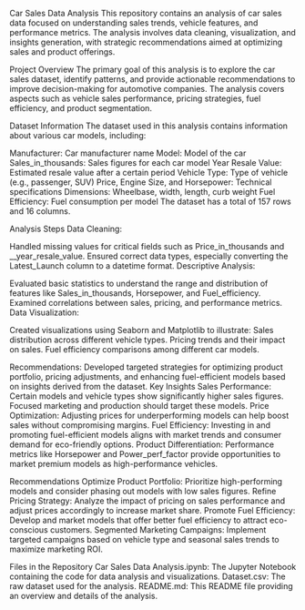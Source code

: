 Car Sales Data Analysis
This repository contains an analysis of car sales data focused on understanding sales trends, vehicle features, and performance metrics. The analysis involves data cleaning, visualization, and insights generation, with strategic recommendations aimed at optimizing sales and product offerings.

Project Overview
The primary goal of this analysis is to explore the car sales dataset, identify patterns, and provide actionable recommendations to improve decision-making for automotive companies. The analysis covers aspects such as vehicle sales performance, pricing strategies, fuel efficiency, and product segmentation.

Dataset Information
The dataset used in this analysis contains information about various car models, including:

Manufacturer: Car manufacturer name
Model: Model of the car
Sales_in_thousands: Sales figures for each car model
Year Resale Value: Estimated resale value after a certain period
Vehicle Type: Type of vehicle (e.g., passenger, SUV)
Price, Engine Size, and Horsepower: Technical specifications
Dimensions: Wheelbase, width, length, curb weight
Fuel Efficiency: Fuel consumption per model
The dataset has a total of 157 rows and 16 columns.

Analysis Steps
Data Cleaning:

Handled missing values for critical fields such as Price_in_thousands and __year_resale_value.
Ensured correct data types, especially converting the Latest_Launch column to a datetime format.
Descriptive Analysis:

Evaluated basic statistics to understand the range and distribution of features like Sales_in_thousands, Horsepower, and Fuel_efficiency.
Examined correlations between sales, pricing, and performance metrics.
Data Visualization:

Created visualizations using Seaborn and Matplotlib to illustrate:
Sales distribution across different vehicle types.
Pricing trends and their impact on sales.
Fuel efficiency comparisons among different car models.

Recommendations:
Developed targeted strategies for optimizing product portfolio, pricing adjustments, and enhancing fuel-efficient models based on insights derived from the dataset.
Key Insights
Sales Performance: Certain models and vehicle types show significantly higher sales figures. Focused marketing and production should target these models.
Price Optimization: Adjusting prices for underperforming models can help boost sales without compromising margins.
Fuel Efficiency: Investing in and promoting fuel-efficient models aligns with market trends and consumer demand for eco-friendly options.
Product Differentiation: Performance metrics like Horsepower and Power_perf_factor provide opportunities to market premium models as high-performance vehicles.

Recommendations
Optimize Product Portfolio:
Prioritize high-performing models and consider phasing out models with low sales figures.
Refine Pricing Strategy:
Analyze the impact of pricing on sales performance and adjust prices accordingly to increase market share.
Promote Fuel Efficiency:
Develop and market models that offer better fuel efficiency to attract eco-conscious customers.
Segmented Marketing Campaigns:
Implement targeted campaigns based on vehicle type and seasonal sales trends to maximize marketing ROI.

Files in the Repository
Car Sales Data Analysis.ipynb: The Jupyter Notebook containing the code for data analysis and visualizations.
Dataset.csv: The raw dataset used for the analysis.
README.md: This README file providing an overview and details of the analysis.

